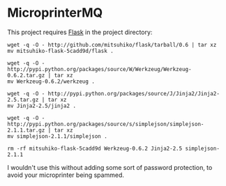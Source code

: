 MicroprinterMQ
==============

This project requires [Flask][flask] in the project directory:

    wget -q -O - http://github.com/mitsuhiko/flask/tarball/0.6 | tar xz
    mv mitsuhiko-flask-5cadd9d/flask .

    wget -q -O - http://pypi.python.org/packages/source/W/Werkzeug/Werkzeug-0.6.2.tar.gz | tar xz
    mv Werkzeug-0.6.2/werkzeug .

    wget -q -O - http://pypi.python.org/packages/source/J/Jinja2/Jinja2-2.5.tar.gz | tar xz
    mv Jinja2-2.5/jinja2 .

    wget -q -O - http://pypi.python.org/packages/source/s/simplejson/simplejson-2.1.1.tar.gz | tar xz
    mv simplejson-2.1.1/simplejson .

    rm -rf mitsuhiko-flask-5cadd9d Werkzeug-0.6.2 Jinja2-2.5 simplejson-2.1.1

[flask]: http://flask.pocoo.org/


I wouldn't use this without adding some sort of password protection, to avoid your microprinter being spammed.
